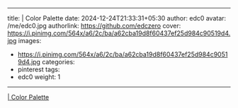 
---
title:   | Color Palette
date: 2024-12-24T21:33:31+05:30
author: edc0
avatar: /me/edc0.jpg
authorlink: https://github.com/edczero
cover: https://i.pinimg.com/564x/a6/2c/ba/a62cba19d8f60437ef25d984c90519d4.jpg
images:
   - https://i.pinimg.com/564x/a6/2c/ba/a62cba19d8f60437ef25d984c90519d4.jpg
categories:
  - pinterest
tags:
  - edc0
weight: 1
---

<!--more-->

[  | Color Palette](https://in.pinterest.com/pin/91901648639994864/)

	